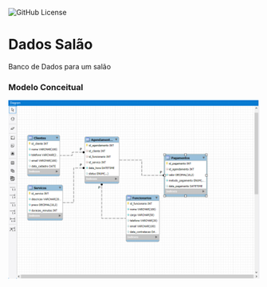 ![GitHub License](https://img.shields.io/github/license/arthurcruzalves/dados-salao)


# Dados Salão
Banco de Dados para um salão

### Modelo Conceitual

<div align="center">
<img src="bd salao.png">
</div>
